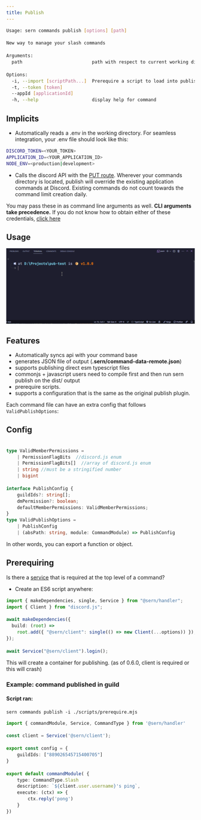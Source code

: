 ```yaml
---
title: Publish
---
```


```sh
Usage: sern commands publish [options] [path]

New way to manage your slash commands

Arguments:
  path                          path with respect to current working directory that will locate all published files

Options:
  -i, --import [scriptPath...]  Prerequire a script to load into publisher
  -t, --token [token]
  --appId [applicationId]
  -h, --help                    display help for command
```

## Implicits

- Automatically reads a .env in the working directory. For seamless integration, your .env file should look like this:

```sh title=".env"
DISCORD_TOKEN=<YOUR_TOKEN>
APPLICATION_ID=<YOUR_APPLICATION_ID>
NODE_ENV=<production|development>
```

- Calls the discord API with the [PUT route](https://discord.com/developers/docs/interactions/application-commands#bulk-overwrite-global-application-commands). Wherever your commands directory is located, publish will override the existing application commands at Discord. Existing commands do not count towards the command limit creation daily.

You may pass these in as command line arguments as well. **CLI arguments take precedence.**
If you do not know how to obtain either of these credentials, [click here](https://github.com/reactiflux/discord-irc/wiki/Creating-a-discord-bot-&-getting-a-token)

## Usage

![usage](/src/assets/docs/sern-publish.gif)

## Features

- Automatically syncs api with your command base
- generates JSON file of output (**.sern/command-data-remote.json**)
- supports publishing direct esm typescript files
- commonjs + javascript users need to compile first and then run sern publish on the dist/ output
- prerequire scripts.
- supports a configuration that is the same as the original publish plugin.

Each command file can have an extra config that follows `ValidPublishOptions`:

## Config

```ts

type ValidMemberPermissions =
    | PermissionFlagBits  //discord.js enum
    | PermissionFlagBits[]  //array of discord.js enum
    | string //must be a stringified number
    | bigint

interface PublishConfig {
    guildIds?: string[];
	dmPermission?: boolean;
	defaultMemberPermissions: ValidMemberPermissions;
}
type ValidPublishOptions =
    | PublishConfig
    | (absPath: string, module: CommandModule) => PublishConfig
```

In other words, you can export a function or object.

## Prerequiring

Is there a [service](../guide/walkthrough/services) that is required at the top level of a command?

- Create an ES6 script anywhere:

```ts title="scripts/prerequire.mjs"
import { makeDependencies, single, Service } from "@sern/handler";
import { Client } from "discord.js";

await makeDependencies({
  build: (root) =>
    root.add({ "@sern/client": single(() => new Client(...options)) }),
});

await Service("@sern/client").login();
```

This will create a container for publishing. (as of 0.6.0, client is required or this will crash)

### Example: command published in guild

#### Script ran:

```
sern commands publish -i ./scripts/prerequire.mjs
```

```ts title=src/commands/ping.ts
import { commandModule, Service, CommandType } from '@sern/handler'

const client = Service('@sern/client');

export const config = {
    guildIds: ["889026545715400705"]
}

export default commandModule( {
    type: CommandType.Slash
    description: `${client.user.username}'s ping`,
    execute: (ctx) => {
        ctx.reply('pong')
    }
})

```
